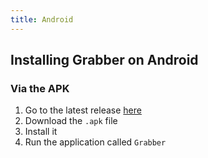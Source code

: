 ```yaml
---
title: Android
---
```



## Installing Grabber on Android

### Via the APK
1. Go to the latest release [here](https://github.com/Bionus/imgbrd-grabber/releases/latest)
2. Download the `.apk` file
3. Install it
4. Run the application called `Grabber`
